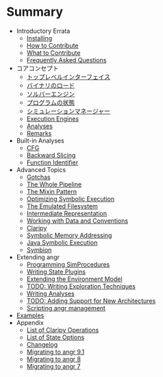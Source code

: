 # Summary

* Introductory Errata
  * [Installing](INSTALL.md)
  * [How to Contribute](HACKING.md)
  * [What to Contribute](HELPWANTED.md)
  * [Frequently Asked Questions](docs/faq.md)
* コアコンセプト
  * [トップレベルインターフェイス](docs/toplevel.md)
  * [バイナリのロード](docs/loading.md)
  * [ソルバーエンジン](docs/solver.md)
  * [プログラムの状態](docs/states.md)
  * [シミュレーションマネージャー](docs/pathgroups.md)
  * [Execution Engines](docs/simulation.md)
  * [Analyses](docs/analyses.md)
  * [Remarks](docs/be_creative.md)
* Built-in Analyses
  * [CFG](docs/analyses/cfg.md)
  * [Backward Slicing](docs/analyses/backward_slice.md)
  * [Function Identifier](docs/analyses/identifier.md)
* Advanced Topics
  * [Gotchas](docs/gotchas.md)
  * [The Whole Pipeline](docs/pipeline.md)
  * [The Mixin Pattern](docs/mixins.md)
  * [Optimizing Symbolic Execution](docs/speed.md)
  * [The Emulated Filesystem](docs/file_system.md)
  * [Intermediate Representation](docs/ir.md)
  * [Working with Data and Conventions](docs/structured_data.md)
  * [Claripy](docs/claripy.md)
  * [Symbolic Memory Addressing](docs/concretization_strategies.md)
  * [Java Symbolic Execution](docs/java_support.md)
  * [Symbion](docs/symbion.md)
* Extending angr
  * [Programming SimProcedures](docs/simprocedures.md)
  * [Writing State Plugins](docs/state_plugins.md)
  * [Extending the Environment Model](docs/environment.md)
  * [TODO: Writing Exploration Techniques](docs/exploration_techniques.md)
  * [Writing Analyses](docs/analysis_writing.md)
  * [TODO: Adding Support for New Architectures](docs/angr-bf.md)
  * [Scripting angr management](docs/angr_management.md)
* [Examples](docs/examples.md)
* Appendix
  * [List of Claripy Operations](docs/appendices/ops.md)
  * [List of State Options](docs/appendices/options.md)
  * [Changelog](CHANGELOG.md)
  * [Migrating to angr 9.1](MIGRATION.md)
  * [Migrating to angr 8](docs/migration-8.md)
  * [Migrating to angr 7](docs/migration-7.md)
